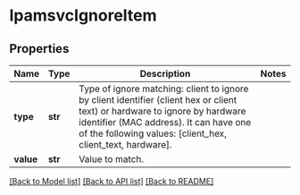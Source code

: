 # IpamsvcIgnoreItem

## Properties
Name | Type | Description | Notes
------------ | ------------- | ------------- | -------------
**type** | **str** | Type of ignore matching: client to ignore by client identifier (client hex or client text) or hardware to ignore by hardware identifier (MAC address). It can have one of the following values: [client_hex, client_text, hardware]. | 
**value** | **str** | Value to match. | 

[[Back to Model list]](../README.md#documentation-for-models) [[Back to API list]](../README.md#documentation-for-api-endpoints) [[Back to README]](../README.md)


